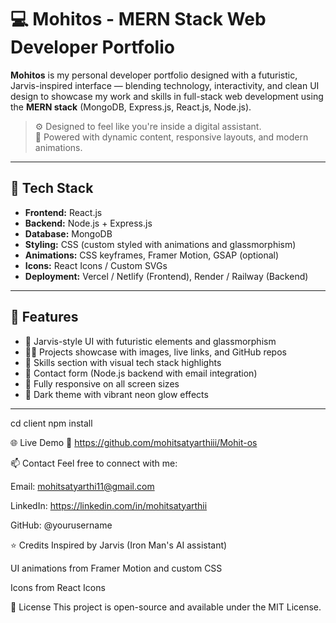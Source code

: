 # 💻 Mohitos - MERN Stack Web Developer Portfolio

**Mohitos** is my personal developer portfolio designed with a futuristic, Jarvis-inspired interface — blending technology, interactivity, and clean UI design to showcase my work and skills in full-stack web development using the **MERN stack** (MongoDB, Express.js, React.js, Node.js).

> ⚙️ Designed to feel like you're inside a digital assistant.  
> 🔋 Powered with dynamic content, responsive layouts, and modern animations.

---

## 🚀 Tech Stack

- **Frontend:** React.js
- **Backend:** Node.js + Express.js
- **Database:** MongoDB
- **Styling:** CSS (custom styled with animations and glassmorphism)
- **Animations:** CSS keyframes, Framer Motion, GSAP (optional)
- **Icons:** React Icons / Custom SVGs
- **Deployment:** Vercel / Netlify (Frontend), Render / Railway (Backend)

---

## 🎯 Features

- 🧠 Jarvis-style UI with futuristic elements and glassmorphism
- 🧑‍💻 Projects showcase with images, live links, and GitHub repos
- 📜 Skills section with visual tech stack highlights
- 📧 Contact form (Node.js backend with email integration)
- 📱 Fully responsive on all screen sizes
- 🌙 Dark theme with vibrant neon glow effects

---
cd client
npm install


🌐 Live Demo
🚀 https://github.com/mohitsatyarthiii/Mohit-os

📫 Contact
Feel free to connect with me:

Email: mohitsatyarthi11@gmail.com

LinkedIn: https://linkedin.com/in/mohitsatyarthii

GitHub: @yourusername

⭐ Credits
Inspired by Jarvis (Iron Man's AI assistant)

UI animations from Framer Motion and custom CSS

Icons from React Icons

📜 License
This project is open-source and available under the MIT License.
